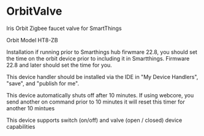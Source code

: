 # OrbitValve
Iris Orbit Zigbee faucet valve
for SmartThings

Orbit Model HT8-ZB

Installation if running prior to Smarthings hub firwmare 22.8,  you should set the time on the orbit device prior to including it in Smartthings.   Firmware 22.8 and later should set the time for you.

This device handler should be installed via the IDE in "My Device Handlers", "save", and "publish for me".

This device automatically shuts off after 10 minutes.  If using webcore, you send another on command prior to 10 minutes it will reset this timer for another 10 mintues

This device supports switch (on/off) and valve (open / closed) device capabilities
